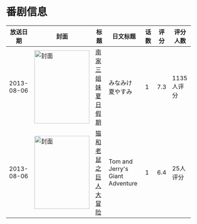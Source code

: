 # 番剧信息

|放送日期|封面|标题|日文标题|话数|评分|评分人数|
|---|---|---|---|---|---|---|
|2013-08-06|<img src="//lain.bgm.tv/pic/cover/c/e6/29/80205_mnDnm.jpg" alt="封面" style="width:150px;height:200px;object-fit:cover;">|[南家三姐妹 夏日假期](https://bangumi.tv/subject/80205)|みなみけ 夏やすみ|1|7.3|1135人评分|
|2013-08-06|<img src="//lain.bgm.tv/pic/cover/c/91/a6/139951_zY5P5.jpg" alt="封面" style="width:150px;height:200px;object-fit:cover;">|[猫和老鼠之巨人大冒险](https://bangumi.tv/subject/139951)|Tom and Jerry's Giant Adventure|1|6.4|25人评分|
